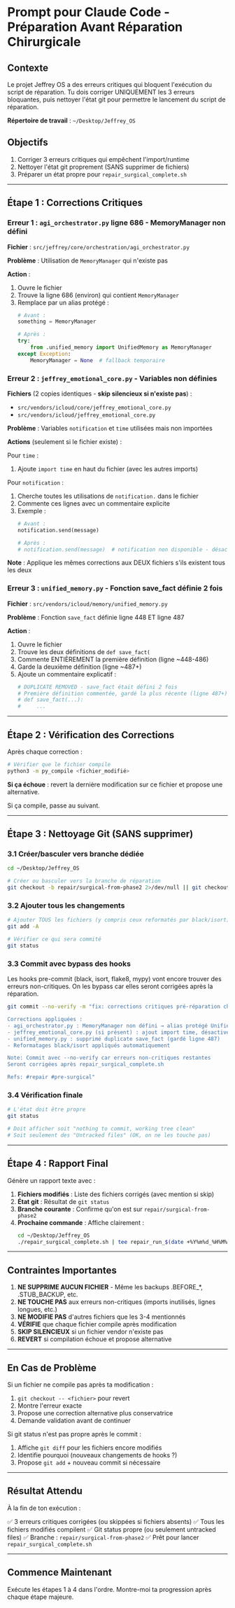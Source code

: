 # Prompt pour Claude Code - Préparation Avant Réparation Chirurgicale

## Contexte
Le projet Jeffrey OS a des erreurs critiques qui bloquent l'exécution du script de réparation. Tu dois corriger UNIQUEMENT les 3 erreurs bloquantes, puis nettoyer l'état git pour permettre le lancement du script de réparation.

**Répertoire de travail** : `~/Desktop/Jeffrey_OS`

## Objectifs
1. Corriger 3 erreurs critiques qui empêchent l'import/runtime
2. Nettoyer l'état git proprement (SANS supprimer de fichiers)
3. Préparer un état propre pour `repair_surgical_complete.sh`

---

## Étape 1 : Corrections Critiques

### Erreur 1 : `agi_orchestrator.py` ligne 686 - MemoryManager non défini

**Fichier** : `src/jeffrey/core/orchestration/agi_orchestrator.py`

**Problème** : Utilisation de `MemoryManager` qui n'existe pas

**Action** :
1. Ouvre le fichier
2. Trouve la ligne 686 (environ) qui contient `MemoryManager`
3. Remplace par un alias protégé :
   ```python
   # Avant :
   something = MemoryManager

   # Après :
   try:
       from .unified_memory import UnifiedMemory as MemoryManager
   except Exception:
       MemoryManager = None  # fallback temporaire
   ```

### Erreur 2 : `jeffrey_emotional_core.py` - Variables non définies

**Fichiers** (2 copies identiques - **skip silencieux si n'existe pas**) :
- `src/vendors/icloud/core/jeffrey_emotional_core.py`
- `src/vendors/icloud/jeffrey_emotional_core.py`

**Problème** : Variables `notification` et `time` utilisées mais non importées

**Actions** (seulement si le fichier existe) :

Pour `time` :
1. Ajoute `import time` en haut du fichier (avec les autres imports)

Pour `notification` :
1. Cherche toutes les utilisations de `notification.` dans le fichier
2. Commente ces lignes avec un commentaire explicite
3. Exemple :
   ```python
   # Avant :
   notification.send(message)

   # Après :
   # notification.send(message)  # notification non disponible - désactivé temporairement
   ```

**Note** : Applique les mêmes corrections aux DEUX fichiers s'ils existent tous les deux

### Erreur 3 : `unified_memory.py` - Fonction save_fact définie 2 fois

**Fichier** : `src/vendors/icloud/memory/unified_memory.py`

**Problème** : Fonction `save_fact` définie ligne 448 ET ligne 487

**Action** :
1. Ouvre le fichier
2. Trouve les deux définitions de `def save_fact(`
3. Commente ENTIÈREMENT la première définition (ligne ~448-486)
4. Garde la deuxième définition (ligne ~487+)
5. Ajoute un commentaire explicatif :
   ```python
   # DUPLICATE REMOVED - save_fact était défini 2 fois
   # Première définition commentée, gardé la plus récente (ligne 487+)
   # def save_fact(...):
   #     ...
   ```

---

## Étape 2 : Vérification des Corrections

Après chaque correction :

```bash
# Vérifier que le fichier compile
python3 -m py_compile <fichier_modifié>
```

**Si ça échoue** : revert la dernière modification sur ce fichier et propose une alternative.

Si ça compile, passe au suivant.

---

## Étape 3 : Nettoyage Git (SANS supprimer)

### 3.1 Créer/basculer vers branche dédiée

```bash
cd ~/Desktop/Jeffrey_OS

# Créer ou basculer vers la branche de réparation
git checkout -b repair/surgical-from-phase2 2>/dev/null || git checkout repair/surgical-from-phase2
```

### 3.2 Ajouter tous les changements

```bash
# Ajouter TOUS les fichiers (y compris ceux reformatés par black/isort)
git add -A

# Vérifier ce qui sera commité
git status
```

### 3.3 Commit avec bypass des hooks

Les hooks pre-commit (black, isort, flake8, mypy) vont encore trouver des erreurs non-critiques. On les bypass car elles seront corrigées après la réparation.

```bash
git commit --no-verify -m "fix: corrections critiques pré-réparation chirurgicale

Corrections appliquées :
- agi_orchestrator.py : MemoryManager non défini → alias protégé UnifiedMemory
- jeffrey_emotional_core.py (si présent) : ajout import time, désactivé notification
- unified_memory.py : supprimé duplicate save_fact (gardé ligne 487)
- Reformatages black/isort appliqués automatiquement

Note: Commit avec --no-verify car erreurs non-critiques restantes
Seront corrigées après repair_surgical_complete.sh

Refs: #repair #pre-surgical"
```

### 3.4 Vérification finale

```bash
# L'état doit être propre
git status

# Doit afficher soit "nothing to commit, working tree clean"
# Soit seulement des "Untracked files" (OK, on ne les touche pas)
```

---

## Étape 4 : Rapport Final

Génère un rapport texte avec :

1. **Fichiers modifiés** : Liste des fichiers corrigés (avec mention si skip)
2. **État git** : Résultat de `git status`
3. **Branche courante** : Confirme qu'on est sur `repair/surgical-from-phase2`
4. **Prochaine commande** : Affiche clairement :
   ```bash
   cd ~/Desktop/Jeffrey_OS
   ./repair_surgical_complete.sh | tee repair_run_$(date +%Y%m%d_%H%M%S).log
   ```

---

## Contraintes Importantes

1. **NE SUPPRIME AUCUN FICHIER** - Même les backups .BEFORE_*, .STUB_BACKUP, etc.
2. **NE TOUCHE PAS** aux erreurs non-critiques (imports inutilisés, lignes longues, etc.)
3. **NE MODIFIE PAS** d'autres fichiers que les 3-4 mentionnés
4. **VÉRIFIE** que chaque fichier compile après modification
5. **SKIP SILENCIEUX** si un fichier vendor n'existe pas
6. **REVERT** si compilation échoue et propose alternative

---

## En Cas de Problème

Si un fichier ne compile pas après ta modification :
1. `git checkout -- <fichier>` pour revert
2. Montre l'erreur exacte
3. Propose une correction alternative plus conservatrice
4. Demande validation avant de continuer

Si git status n'est pas propre après le commit :
1. Affiche `git diff` pour les fichiers encore modifiés
2. Identifie pourquoi (nouveaux changements de hooks ?)
3. Propose `git add` + nouveau commit si nécessaire

---

## Résultat Attendu

À la fin de ton exécution :

✅ 3 erreurs critiques corrigées (ou skippées si fichiers absents)
✅ Tous les fichiers modifiés compilent
✅ Git status propre (ou seulement untracked files)
✅ Branche : `repair/surgical-from-phase2`
✅ Prêt pour lancer `repair_surgical_complete.sh`

---

## Commence Maintenant

Exécute les étapes 1 à 4 dans l'ordre. Montre-moi ta progression après chaque étape majeure.
